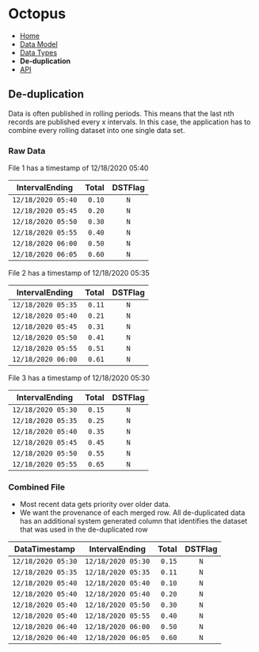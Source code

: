 # Octopus

- [Home](index.md)
- [Data Model](datamodel.md) 
- [Data Types](datatypes.md) 
- **De-duplication** 
- [API](api.md) 

## De-duplication

Data is often published in rolling periods. This means that the last nth 
records are published every x intervals. In this case, the application has
to combine every rolling dataset into one single data set.

### Raw Data

File 1 has a timestamp of 12/18/2020 05:40

| IntervalEnding     | Total  | DSTFlag |
|--------------------|-------:|:-------:|
| `12/18/2020 05:40` | `0.10` |   `N`   |
| `12/18/2020 05:45` | `0.20` |   `N`   |
| `12/18/2020 05:50` | `0.30` |   `N`   |
| `12/18/2020 05:55` | `0.40` |   `N`   |
| `12/18/2020 06:00` | `0.50` |   `N`   |
| `12/18/2020 06:05` | `0.60` |   `N`   |

File 2 has a timestamp of 12/18/2020 05:35

| IntervalEnding     | Total  | DSTFlag |
|--------------------|-------:|:-------:|
| `12/18/2020 05:35` | `0.11` |   `N`   |
| `12/18/2020 05:40` | `0.21` |   `N`   |
| `12/18/2020 05:45` | `0.31` |   `N`   |
| `12/18/2020 05:50` | `0.41` |   `N`   |
| `12/18/2020 05:55` | `0.51` |   `N`   |
| `12/18/2020 06:00` | `0.61` |   `N`   |

File 3 has a timestamp of 12/18/2020 05:30

| IntervalEnding     | Total  | DSTFlag |
|--------------------|-------:|:-------:|
| `12/18/2020 05:30` | `0.15` |   `N`   |
| `12/18/2020 05:35` | `0.25` |   `N`   |
| `12/18/2020 05:40` | `0.35` |   `N`   |
| `12/18/2020 05:45` | `0.45` |   `N`   |
| `12/18/2020 05:50` | `0.55` |   `N`   |
| `12/18/2020 05:55` | `0.65` |   `N`   |

### Combined File

- Most recent data gets priority over older data.
- We want the provenance of each merged row. All de-duplicated data has 
  an additional system generated column that identifies the dataset that
  was used in the de-duplicated row

| DataTimestamp      | IntervalEnding     | Total  | DSTFlag |
|--------------------|--------------------|-------:|:-------:|
| `12/18/2020 05:30` | `12/18/2020 05:30` | `0.15` |   `N`   |
| `12/18/2020 05:35` | `12/18/2020 05:35` | `0.11` |   `N`   |
| `12/18/2020 05:40` | `12/18/2020 05:40` | `0.10` |   `N`   |
| `12/18/2020 05:40` | `12/18/2020 05:40` | `0.20` |   `N`   |
| `12/18/2020 05:40` | `12/18/2020 05:50` | `0.30` |   `N`   |
| `12/18/2020 05:40` | `12/18/2020 05:55` | `0.40` |   `N`   |
| `12/18/2020 06:40` | `12/18/2020 06:00` | `0.50` |   `N`   |
| `12/18/2020 06:40` | `12/18/2020 06:05` | `0.60` |   `N`   |

